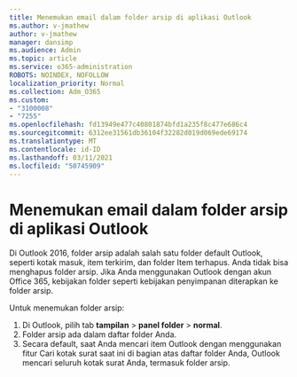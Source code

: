 ```yaml
---
title: Menemukan email dalam folder arsip di aplikasi Outlook
ms.author: v-jmathew
author: v-jmathew
manager: dansimp
ms.audience: Admin
ms.topic: article
ms.service: o365-administration
ROBOTS: NOINDEX, NOFOLLOW
localization_priority: Normal
ms.collection: Adm_O365
ms.custom:
- "3100008"
- "7255"
ms.openlocfilehash: fd13949e477c40801874bfd1a235f8c477e686c4
ms.sourcegitcommit: 6312ee31561db36104f32282d019d069ede69174
ms.translationtype: MT
ms.contentlocale: id-ID
ms.lasthandoff: 03/11/2021
ms.locfileid: "50745909"
---
```

# <a name="find-email-in-archive-folder-in-outlook-app"></a>Menemukan email dalam folder arsip di aplikasi Outlook

Di Outlook 2016, folder arsip adalah salah satu folder default Outlook, seperti kotak masuk, item terkirim, dan folder Item terhapus. Anda tidak bisa menghapus folder arsip. Jika Anda menggunakan Outlook dengan akun Office 365, kebijakan folder seperti kebijakan penyimpanan diterapkan ke folder arsip.

Untuk menemukan folder arsip:

1. Di Outlook, pilih tab **tampilan** > **panel folder**  >  **normal**.
2. Folder arsip ada dalam daftar folder Anda.
3. Secara default, saat Anda mencari item Outlook dengan menggunakan fitur Cari kotak surat saat ini di bagian atas daftar folder Anda, Outlook mencari seluruh kotak surat Anda, termasuk folder arsip.

